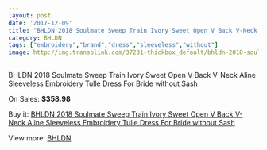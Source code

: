```yaml
---
layout: post
date: '2017-12-09'
title: "BHLDN 2018 Soulmate Sweep Train Ivory Sweet Open V Back V-Neck Aline Sleeveless Embroidery Tulle Dress For Bride without Sash"
category: BHLDN
tags: ["embroidery","brand","dress","sleeveless","without"]
image: http://img.transblink.com/37231-thickbox_default/bhldn-2018-soulmate-sweep-train-ivory-sweet-open-v-back-v-neck-aline-sleeveless-embroidery-tulle-dress-for-bride-without-sash.jpg
---
```

BHLDN 2018 Soulmate Sweep Train Ivory Sweet Open V Back V-Neck Aline Sleeveless Embroidery Tulle Dress For Bride without Sash

On Sales: **$358.98**
<a href="https://www.transblink.com/en/bhldn/11925-bhldn-2018-soulmate-sweep-train-ivory-sweet-open-v-back-v-neck-aline-sleeveless-embroidery-tulle-dress-for-bride-without-sash.html"><amp-img layout="responsive" width="600" height="600" src="//img.transblink.com/37231-thickbox_default/bhldn-2018-soulmate-sweep-train-ivory-sweet-open-v-back-v-neck-aline-sleeveless-embroidery-tulle-dress-for-bride-without-sash.jpg" alt="BHLDN 2018 Soulmate Sweep Train Ivory Sweet Open V Back V-Neck Aline Sleeveless Embroidery Tulle Dress For Bride without Sash 0" /></a>
<a href="https://www.transblink.com/en/bhldn/11925-bhldn-2018-soulmate-sweep-train-ivory-sweet-open-v-back-v-neck-aline-sleeveless-embroidery-tulle-dress-for-bride-without-sash.html"><amp-img layout="responsive" width="600" height="600" src="//img.transblink.com/37237-thickbox_default/bhldn-2018-soulmate-sweep-train-ivory-sweet-open-v-back-v-neck-aline-sleeveless-embroidery-tulle-dress-for-bride-without-sash.jpg" alt="BHLDN 2018 Soulmate Sweep Train Ivory Sweet Open V Back V-Neck Aline Sleeveless Embroidery Tulle Dress For Bride without Sash 1" /></a>
<a href="https://www.transblink.com/en/bhldn/11925-bhldn-2018-soulmate-sweep-train-ivory-sweet-open-v-back-v-neck-aline-sleeveless-embroidery-tulle-dress-for-bride-without-sash.html"><amp-img layout="responsive" width="600" height="600" src="//img.transblink.com/37236-thickbox_default/bhldn-2018-soulmate-sweep-train-ivory-sweet-open-v-back-v-neck-aline-sleeveless-embroidery-tulle-dress-for-bride-without-sash.jpg" alt="BHLDN 2018 Soulmate Sweep Train Ivory Sweet Open V Back V-Neck Aline Sleeveless Embroidery Tulle Dress For Bride without Sash 2" /></a>
<a href="https://www.transblink.com/en/bhldn/11925-bhldn-2018-soulmate-sweep-train-ivory-sweet-open-v-back-v-neck-aline-sleeveless-embroidery-tulle-dress-for-bride-without-sash.html"><amp-img layout="responsive" width="600" height="600" src="//img.transblink.com/37235-thickbox_default/bhldn-2018-soulmate-sweep-train-ivory-sweet-open-v-back-v-neck-aline-sleeveless-embroidery-tulle-dress-for-bride-without-sash.jpg" alt="BHLDN 2018 Soulmate Sweep Train Ivory Sweet Open V Back V-Neck Aline Sleeveless Embroidery Tulle Dress For Bride without Sash 3" /></a>
<a href="https://www.transblink.com/en/bhldn/11925-bhldn-2018-soulmate-sweep-train-ivory-sweet-open-v-back-v-neck-aline-sleeveless-embroidery-tulle-dress-for-bride-without-sash.html"><amp-img layout="responsive" width="600" height="600" src="//img.transblink.com/37234-thickbox_default/bhldn-2018-soulmate-sweep-train-ivory-sweet-open-v-back-v-neck-aline-sleeveless-embroidery-tulle-dress-for-bride-without-sash.jpg" alt="BHLDN 2018 Soulmate Sweep Train Ivory Sweet Open V Back V-Neck Aline Sleeveless Embroidery Tulle Dress For Bride without Sash 4" /></a>
<a href="https://www.transblink.com/en/bhldn/11925-bhldn-2018-soulmate-sweep-train-ivory-sweet-open-v-back-v-neck-aline-sleeveless-embroidery-tulle-dress-for-bride-without-sash.html"><amp-img layout="responsive" width="600" height="600" src="//img.transblink.com/37233-thickbox_default/bhldn-2018-soulmate-sweep-train-ivory-sweet-open-v-back-v-neck-aline-sleeveless-embroidery-tulle-dress-for-bride-without-sash.jpg" alt="BHLDN 2018 Soulmate Sweep Train Ivory Sweet Open V Back V-Neck Aline Sleeveless Embroidery Tulle Dress For Bride without Sash 5" /></a>
<a href="https://www.transblink.com/en/bhldn/11925-bhldn-2018-soulmate-sweep-train-ivory-sweet-open-v-back-v-neck-aline-sleeveless-embroidery-tulle-dress-for-bride-without-sash.html"><amp-img layout="responsive" width="600" height="600" src="//img.transblink.com/37232-thickbox_default/bhldn-2018-soulmate-sweep-train-ivory-sweet-open-v-back-v-neck-aline-sleeveless-embroidery-tulle-dress-for-bride-without-sash.jpg" alt="BHLDN 2018 Soulmate Sweep Train Ivory Sweet Open V Back V-Neck Aline Sleeveless Embroidery Tulle Dress For Bride without Sash 6" /></a>

Buy it: [BHLDN 2018 Soulmate Sweep Train Ivory Sweet Open V Back V-Neck Aline Sleeveless Embroidery Tulle Dress For Bride without Sash](https://www.transblink.com/en/bhldn/11925-bhldn-2018-soulmate-sweep-train-ivory-sweet-open-v-back-v-neck-aline-sleeveless-embroidery-tulle-dress-for-bride-without-sash.html "BHLDN 2018 Soulmate Sweep Train Ivory Sweet Open V Back V-Neck Aline Sleeveless Embroidery Tulle Dress For Bride without Sash")

View more: [BHLDN](https://www.transblink.com/en/94-bhldn "BHLDN")